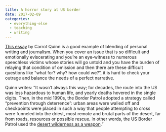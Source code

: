 ```yaml
---
title: A horror story at US border
date: 2017-02-09
categories:
  - everything-else
  - teaching
  - writing
---
```


[This essay](https://www.theguardian.com/us-news/2017/feb/09/us-immigration-border-mexico-desert-no-more-deaths?CMP=Share_AndroidApp_Keep) by Carrot Quinn is a good example of blending of personal writing and journalism.  When you cover an issue that is so difficult and emotionally eviscerating and you’re an eye-witness to numerous speechless victims whose stories will go untold and you have the burden of relaying that condition of omission and then there are these difficult questions like “what for? why? how could we?”, it is hard to check your outrage and balance the needs of a perfect narrative.

Quinn writes: “It wasn’t always this way; for decades, the route into the US was less hazardous to human life, and yearly deaths hovered in the single digits. Then, in the mid 1990s, the Border Patrol adopted a strategy called “prevention through deterrence”: urban areas were walled off and checkpoints were placed in such a way that people attempting to cross were funneled into the driest, most remote and brutal parts of the desert, far from roads, resources or possible rescue. In other words, the US Border Patrol used the [desert wilderness as a weapon](https://www.theguardian.com/us-news/2016/dec/07/report-us-border-patrol-desert-weapon-immigrants-mexico).”
